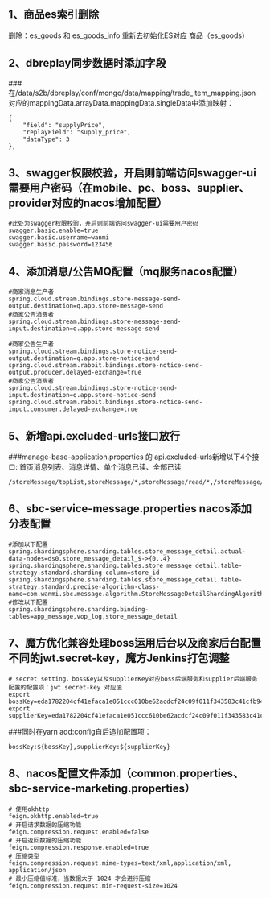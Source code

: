 ## 1、商品es索引删除
删除：es_goods 和  es_goods_info
重新去初始化ES对应 商品（es_goods）

## 2、dbreplay同步数据时添加字段
###在/data/s2b/dbreplay/conf/mongo/data/mapping/trade_item_mapping.json对应的mappingData.arrayData.mappingData.singleData中添加映射：
```properties
{
    "field": "supplyPrice",
    "replayField": "supply_price",
    "dataType": 3
},
```

## 3、swagger权限校验，开启则前端访问swagger-ui需要用户密码（在mobile、pc、boss、supplier、provider对应的nacos增加配置）
```properties
#此处为swagger权限校验，开启则前端访问swagger-ui需要用户密码
swagger.basic.enable=true
swagger.basic.username=wanmi
swagger.basic.password=123456
```
## 4、添加消息/公告MQ配置（mq服务nacos配置）
```properties
#商家消息生产者
spring.cloud.stream.bindings.store-message-send-output.destination=q.app.store-message-send
#商家公告消费者
spring.cloud.stream.bindings.store-message-send-input.destination=q.app.store-message-send

#商家公告生产者
spring.cloud.stream.bindings.store-notice-send-output.destination=q.app.store-notice-send
spring.cloud.stream.rabbit.bindings.store-notice-send-output.producer.delayed-exchange=true
#商家公告消费者
spring.cloud.stream.bindings.store-notice-send-input.destination=q.app.store-notice-send
spring.cloud.stream.rabbit.bindings.store-notice-send-input.consumer.delayed-exchange=true
```

## 5、新增api.excluded-urls接口放行
###manage-base-application.properties 的 api.excluded-urls新增以下4个接口: 首页消息列表、消息详情、单个消息已读、全部已读
```properties
/storeMessage/topList,storeMessage/*,storeMessage/read/*,/storeMessage/batchRead
```

## 6、sbc-service-message.properties nacos添加分表配置
```properties
#添加以下配置
spring.shardingsphere.sharding.tables.store_message_detail.actual-data-nodes=ds0.store_message_detail_$->{0..4}
spring.shardingsphere.sharding.tables.store_message_detail.table-strategy.standard.sharding-column=store_id
spring.shardingsphere.sharding.tables.store_message_detail.table-strategy.standard.precise-algorithm-class-name=com.wanmi.sbc.message.algorithm.StoreMessageDetailShardingAlgorithm
#修改以下配置
spring.shardingsphere.sharding.binding-tables=app_message,vop_log,store_message_detail
```
## 7、魔方优化兼容处理boss运用后台以及商家后台配置不同的jwt.secret-key，魔方Jenkins打包调整

```properties
# secret setting，bossKey以及supplierKey对应boss后端服务和supplier后端服务配置的配置项：jwt.secret-key 对应值
export bossKey=eda1782204cf41efaca1e051ccc610be62acdcf24c09f011f343583c41cfb941f
export supplierKey=eda1782204cf41efaca1e051ccc610be62acdcf24c09f011f343583c41cfb941f
```
###同时在yarn add:config自后追加配置项：
```properties
bossKey:${bossKey},supplierKey:${supplierKey}
```
## 8、nacos配置文件添加（common.properties、sbc-service-marketing.properties）
```properties
# 使用okhttp
feign.okhttp.enabled=true
# 开启请求数据的压缩功能
feign.compression.request.enabled=false
# 开启返回数据的压缩功能
feign.compression.response.enabled=true
# 压缩类型
feign.compression.request.mime-types=text/xml,application/xml, application/json
# 最小压缩值标准，当数据大于 1024 才会进行压缩
feign.compression.request.min-request-size=1024
```
